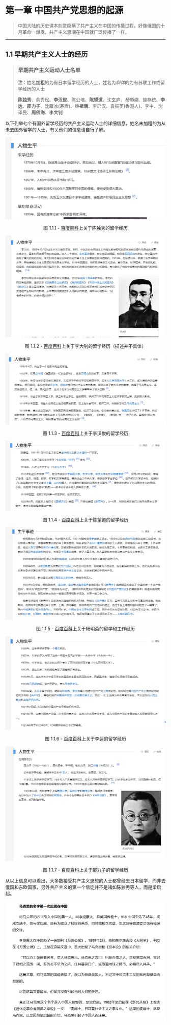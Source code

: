 # 第一章 中国共产党思想的起源

> 中国大陆的历史课本刻意隐瞒了共产主义在中国的传播过程，好像俄国的十月革命一爆发，共产主义思潮在中国就广泛传播了一样。

---

## 1.1 早期共产主义人士的经历

> ### 早期共产主义运动人士名单
> 
> **注**：姓名**加粗**的为有日本留学经历的人士，姓名为*斜体*的为有苏联工作或留学经历的人士
> 
> **陈独秀**、俞秀松、**李汉俊**、陈公培、**陈望道**、沈玄庐、*杨明斋*、施存统、**李达**、**邵力子**、沈雁冰(茅盾)、**林祖涵**、李启汉、袁振英(香港人)、李中、沈泽民、**周佛海**、**李大钊**

以下列举七个有国外留学经历的共产主义运动人士的详细信息，姓名未加粗的为从未去国外留学的人士，有关他们的信息请自行了解。

<img title="" src="Assets/CHAPTER1/1.1.1.png" alt="" data-align="center">

<p align="center"> 图 1.1.1 -  <a href="https://baike.baidu.com/item/%E9%99%88%E7%8B%AC%E7%A7%80#1-1">百度百科</a>上关于陈独秀的留学经历 </p>

![](Assets/CHAPTER1/1.1.2.png)

<p align="center"> 图 1.1.2 -  <a href="https://baike.baidu.com/item/%E6%9D%8E%E5%A4%A7%E9%92%8A/115618#1">百度百科</a>上关于李大钊的留学经历（描述并不具体） </p>

![](Assets/CHAPTER1/1.1.3.png)

<p align="center"> 图 1.1.3 -  <a href="https://baike.baidu.com/item/%E6%9D%8E%E6%B1%89%E4%BF%8A/26412#1">百度百科</a>上关于李汉俊的留学经历 </p>

![](Assets/CHAPTER1/1.1.4.png)

<p align="center"> 图 1.1.4 -  <a href="https://baike.baidu.com/item/%E9%99%88%E6%9C%9B%E9%81%93#1">百度百科</a>上关于陈望道的留学经历 </p>

![](Assets/CHAPTER1/1.1.5.png)

<p align="center"> 图 1.1.5 -  <a href="https://baike.baidu.com/item/%E6%9D%A8%E6%98%8E%E6%96%8B/6746413#1">百度百科</a>上关于杨明斋的留学和工作经历 </p>

![](Assets/CHAPTER1/1.1.6.png)

<p align="center"> 图 1.1.6 -  <a href="https://baike.baidu.com/item/%E6%9D%8E%E8%BE%BE/16569460#1">百度百科</a>上关于李达的留学经历 </p>

![](Assets/CHAPTER1/1.1.7.png)

<p align="center"> 图 1.1.7 -  <a href="https://baike.baidu.com/item/%E9%82%B5%E5%8A%9B%E5%AD%90/8692683#1">百度百科</a>上关于邵力子的留学经历 </p>

从以上信息可以看出，大多数接受共产主义思想的人士都曾经去日本留学，而非去俄国和东欧国家，另外共产主义的第一个信徒并不是诸如陈独秀等人，而是梁启超。



![1.1.8.png](Assets\CHAPTER1\1.1.8.png)
